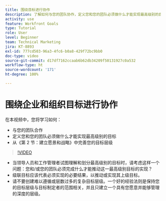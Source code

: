 ```yaml
---
title: 围绕目标进行协作
description: 了解如何与您的团队协作，定义您和您的团队必须做什么才能实现最高级别的目标，并完善您的目标层级。
activity: use
feature: Workfront Goals
type: Tutorial
role: User
level: Beginner
team: Technical Marketing
jira: KT-8893
exl-id: 777cd503-96a3-4fc6-b0a8-429f72bc9bb0
doc-type: video
source-git-commit: d17df7162ccaab6b62db34209f50131927c0a532
workflow-type: ht
source-wordcount: '171'
ht-degree: 100%

---
```


# 围绕企业和组织目标进行协作

在本视频中，您将学习如何：

* 与您的团队合作
* 定义您和您的团队必须做什么才能实现最高级别的目标
* 从《第 2 节：建立愿景和战略》中完善您的目标层级

>[!VIDEO](https://video.tv.adobe.com/v/3416013/?quality=12&learn=on&enablevpops&captions=chi_hans)

<!--
Pro-tips graphic
-->

* 当领导人员和工作管理者试图理解和划分最高级别的目标时，请考虑这样一个问题：您和/或您的团队必须完成什么才能推动这一最高级别目标的实现？
* 级联目标应该代表必须实现的必要结果，以推动或实现其上级目标。
* 请不要创建难以遵循或层数过多的复杂目标层级。一个好的经验法则是保持您的目标层级与目标制定者的范围相关，并且只建立一个具有您愿意并能够管理的深度的层级。
